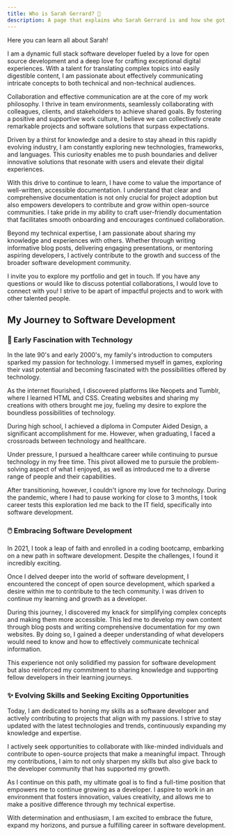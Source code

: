 ```yaml
---
title: Who is Sarah Gerrard? 💁
description: A page that explains who Sarah Gerrard is and how she got into software development.
---
```


Here you can learn all about Sarah!

I am a dynamic full stack software developer fueled by a love for open source development and a deep love for crafting exceptional digital experiences. With a talent for translating complex topics into easily digestible content, I am passionate about effectively communicating intricate concepts to both technical and non-technical audiences.

Collaboration and effective communication are at the core of my work philosophy. I thrive in team environments, seamlessly collaborating with colleagues, clients, and stakeholders to achieve shared goals. By fostering a positive and supportive work culture, I believe we can collectively create remarkable projects and software solutions that surpass expectations.

Driven by a thirst for knowledge and a desire to stay ahead in this rapidly evolving industry, I am constantly exploring new technologies, frameworks, and languages. This curiosity enables me to push boundaries and deliver innovative solutions that resonate with users and elevate their digital experiences.

With this drive to continue to learn, I have come to value the importance of well-written, accessible documentation. I understand that clear and comprehensive documentation is not only crucial for project adoption but also empowers developers to contribute and grow within open-source communities. I take pride in my ability to craft user-friendly documentation that facilitates smooth onboarding and encourages continued collaboration.

Beyond my technical expertise, I am passionate about sharing my knowledge and experiences with others. Whether through writing informative blog posts, delivering engaging presentations, or mentoring aspiring developers, I actively contribute to the growth and success of the broader software development community.

I invite you to explore my portfolio and get in touch. If you have any questions or would like to discuss potential collaborations, I would love to connect with you! I strive to be apart of impactful projects and to work with other talented people.

## My Journey to Software Development

### 💾 Early Fascination with Technology

In the late 90's and early 2000's, my family's introduction to computers sparked my passion for technology. I immersed myself in games, exploring their vast potential and becoming fascinated with the possibilities offered by technology.

As the internet flourished, I discovered platforms like Neopets and Tumblr, where I learned HTML and CSS. Creating websites and sharing my creations with others brought me joy, fueling my desire to explore the boundless possibilities of technology.

During high school, I achieved a diploma in Computer Aided Design, a significant accomplishment for me. However, when graduating, I faced a crossroads between technology and healthcare.

Under pressure, I pursued a healthcare career while continuing to pursue technology in my free time. This pivot allowed me to pursuie the problem-solving aspect of what I enjoyed, as well as introduced me to a diverse range of people and their capabilities.

After transitioning, however, I couldn't ignore my love for technology. During the pandemic, where I had to pause working for close to 3 months, I took career tests this exploration led me back to the IT field, specifically into software development.

### 🖱️ Embracing Software Development

In 2021, I took a leap of faith and enrolled in a coding bootcamp, embarking on a new path in software development. Despite the challenges, I found it incredibly exciting.

Once I delved deeper into the world of software development, I encountered the concept of open source development, which sparked a desire within me to contribute to the tech community. I was driven to continue my learning and growth as a developer.

During this journey, I discovered my knack for simplifying complex concepts and making them more accessible. This led me to develop my own content through blog posts and writing comprehensive documentation for my own websites. By doing so, I gained a deeper understanding of what developers would need to know and how to effectively communicate technical information.

This experience not only solidified my passion for software development but also reinforced my commitment to sharing knowledge and supporting fellow developers in their learning journeys. 

### ✨ Evolving Skills and Seeking Exciting Opportunities

Today, I am dedicated to honing my skills as a software developer and actively contributing to projects that align with my passions. I strive to stay updated with the latest technologies and trends, continuously expanding my knowledge and expertise.

I actively seek opportunities to collaborate with like-minded individuals and contribute to open-source projects that make a meaningful impact. Through my contributions, I aim to not only sharpen my skills but also give back to the developer community that has supported my growth.

As I continue on this path, my ultimate goal is to find a full-time position that empowers me to continue growing as a developer. I aspire to work in an environment that fosters innovation, values creativity, and allows me to make a positive difference through my technical expertise.

With determination and enthusiasm, I am excited to embrace the future, expand my horizons, and pursue a fulfilling career in software development.